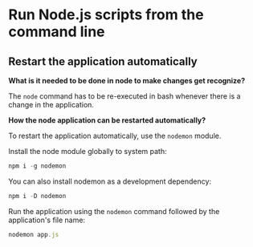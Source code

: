 # Run Node.js scripts from the command line

## Restart the application automatically

**What is it needed to be done in node to make changes get recognize?**

The `node` command has to be re-executed in bash whenever there is a change in the application.

**How the node application can be restarted automatically?**

To restart the application automatically, use the `nodemon` module.

Install the node module globally to system path:

```js
npm i -g nodemon
```

You can also install nodemon as a development dependency:

```js
npm i -D nodemon
```

Run the application using the `nodemon` command followed by the application's file name:

```js
nodemon app.js
```
